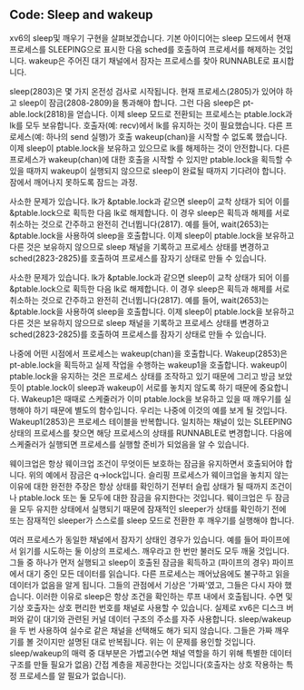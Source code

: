 ## Code: Sleep and wakeup

xv6의 sleep및 깨우기 구현을 살펴보겠습니다.
기본 아이디어는 sleep 모드에서 현재 프로세스를 SLEEPING으로 표시한 다음 sched를 호출하여 프로세서를 해제하는 것입니다. wakeup은 주어진 대기 채널에서 잠자는 프로세스를 찾아 RUNNABLE로 표시합니다.



sleep(2803)은 몇 가지 온전성 검사로 시작됩니다. 현재 프로세스(2805)가 있어야 하고 sleep이 잠금(2808-2809)을 통과해야 합니다. 그런 다음 sleep은 pt-able.lock(2818)을 얻습니다. 이제 sleep 모드로 전환되는 프로세스는 ptable.lock과 lk를 모두 보유합니다.
호출자(예: recv)에서 lk를 유지하는 것이 필요했습니다. 다른 프로세스(예: 하나의 send 실행)가 호출 wakeup(chan)을 시작할 수 없도록 했습니다. 이제 sleep이 ptable.lock을 보유하고 있으므로 lk를 해제하는 것이 안전합니다. 다른 프로세스가 wakeup(chan)에 대한 호출을 시작할 수 있지만 ptable.lock을 획득할 수 있을 때까지 wakeup이 실행되지 않으므로 sleep이 완료될 때까지 기다려야 합니다. 잠에서 깨어나지 못하도록 잠드는 과정.



사소한 문제가 있습니다. lk가 &ptable.lock과 같으면 sleep이 교착 상태가 되어 이를 &ptable.lock으로 획득한 다음 lk로 해제합니다. 이 경우 sleep은 획득과 해제를 서로 취소하는 것으로 간주하고 완전히 건너뜁니다(2817). 예를 들어, wait(2653)는 &ptable.lock을 사용하여 sleep을 호출합니다.
이제 sleep이 ptable.lock을 보유하고 다른 것은 보유하지 않으므로 sleep 채널을 기록하고 프로세스 상태를 변경하고 sched(2823-2825)를 호출하여 프로세스를 잠자기 상태로 만들 수 있습니다.

사소한 문제가 있습니다. lk가 &ptable.lock과 같으면 sleep이 교착 상태가 되어 이를 &ptable.lock으로 획득한 다음 lk로 해제합니다. 이 경우 sleep은 획득과 해제를 서로 취소하는 것으로 간주하고 완전히 건너뜁니다(2817). 예를 들어, wait(2653)는 &ptable.lock을 사용하여 sleep을 호출합니다.
이제 sleep이 ptable.lock을 보유하고 다른 것은 보유하지 않으므로 sleep 채널을 기록하고 프로세스 상태를 변경하고 sched(2823-2825)를 호출하여 프로세스를 잠자기 상태로 만들 수 있습니다.



나중에 어떤 시점에서 프로세스는 wakeup(chan)을 호출합니다. Wakeup(2853)은 pt-able.lock을 획득하고 실제 작업을 수행하는 wakeup1을 호출합니다. wakeup이 ptable.lock을 유지하는 것은 프로세스 상태를 조작하고 있기 때문에 그리고 방금 보았듯이 ptable.lock이 sleep과 wakeup이 서로를 놓치지 않도록 하기 때문에 중요합니다.
Wakeup1은 때때로 스케줄러가 이미 ptable.lock을 보유하고 있을 때 깨우기를 실행해야 하기 때문에 별도의 함수입니다. 우리는 나중에 이것의 예를 보게 될 것입니다. Wakeup1(2853)은 프로세스 테이블을 반복합니다. 일치하는 채널이 있는 SLEEPING 상태의 프로세스를 찾으면 해당 프로세스의 상태를 RUNNABLE로 변경합니다. 다음에 스케줄러가 실행되면 프로세스를 실행할 준비가 되었음을 알 수 있습니다.



웨이크업은 항상 웨이크업 조건이 무엇이든 보호하는 잠금을 유지하면서 호출되어야 합니다. 위의 예에서 잠금은 q->lock입니다. 슬리핑 프로세스가 웨이크업을 놓치지 않는 이유에 대한 완전한 주장은 항상 상태를 확인하기 전부터 슬립 상태가 될 때까지 조건이나 ptable.lock 또는 둘 모두에 대한 잠금을 유지한다는 것입니다. 웨이크업은 두 잠금을 모두 유지한 상태에서 실행되기 때문에 잠재적인 sleeper가 상태를 확인하기 전에 또는 잠재적인 sleeper가 스스로를 sleep 모드로 전환한 후 깨우기를 실행해야 합니다.



여러 프로세스가 동일한 채널에서 잠자기 상태인 경우가 있습니다. 예를 들어 파이프에서 읽기를 시도하는 둘 이상의 프로세스. 깨우라고 한 번만 불러도 모두 깨울 것입니다. 그들 중 하나가 먼저 실행되고 sleep이 호출된 잠금을 획득하고 (파이프의 경우) 파이프에서 대기 중인 모든 데이터를 읽습니다.
다른 프로세스는 깨어났음에도 불구하고 읽을 데이터가 없음을 알게 됩니다. 그들의 관점에서 기상은 '가짜'였고, 그들은 다시 자야 했습니다. 이러한 이유로 sleep은 항상 조건을 확인하는 루프 내에서 호출됩니다.
수면 및 기상 호출자는 상호 편리한 번호를 채널로 사용할 수 있습니다. 실제로 xv6은 디스크 버퍼와 같이 대기와 관련된 커널 데이터 구조의 주소를 자주 사용합니다. sleep/wakeup을 두 번 사용하여 실수로 같은 채널을 선택해도 해가 되지 않습니다. 그들은 가짜 깨우기를 볼 것이지만 설명된 대로 반복됩니다.
위는 이 문제를 용인할 것입니다. sleep/wakeup의 매력 중 대부분은 가볍고(수면 채널 역할을 하기 위해 특별한 데이터 구조를 만들 필요가 없음) 간접 계층을 제공한다는 것입니다(호출자는 상호 작용하는 특정 프로세스를 알 필요가 없습니다).